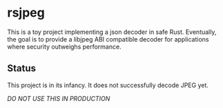 # rsjpeg

This is a toy project implementing a json decoder in safe Rust.
Eventually, the goal is to provide a libjpeg ABI compatible decoder for
applications where security outweighs performance.

## Status

This project is in its infancy. It does not successfully decode JPEG yet.

*DO NOT USE THIS IN PRODUCTION*
